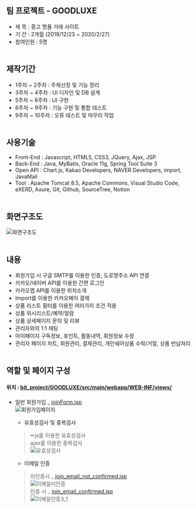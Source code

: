 ## 팀 프로젝트 - GOODLUXE

* 제 목 : 중고 명품 거래 사이트 <br/>
* 기 간 : 2개월 (2019/12/23 ~ 2020/2/27) <br/>
* 참여인원 : 5명<br/><br/>


## 제작기간 

* 1주차 ~ 2주차 : 주제선정 및 기능 정리 <br/>
* 3주차 ~ 4주차 : UI 디자인 및 DB 설계 <br/>
* 5주차 ~ 6주차 : UI 구현 <br/>
* 6주차 ~ 9주차 : 기능 구현 및 통합 테스트 <br/>
* 9주차 ~ 10주차 : 오류 테스트 및 마무리 작업 <br/><br/>


## 사용기술

* Front-End : Javascript, HTML5, CSS3, JQuery, Ajax, JSP <br/>
* Back-End : Java, MyBatis, Oracle 11g, Spring Tool Suite 3 <br/>
* Open API : Chart.js, Kakao Developers, NAVER Developers, import, JavaMail <br/>
* Tool : Apache Tomcat 8.5, Apache Commons, Visual Studio Code, eXERD, Axure, Git, Github, SourceTree, Notion <br/><br/>


## 화면구조도

![화면구조도](https://user-images.githubusercontent.com/56961349/78255217-facfef80-7531-11ea-8342-176bff1d62ac.jpg) <br/><br/>


## 내용
* 회원가입 시 구글 SMTP를 이용한 인증, 도로명주소 API 연결 <br/>
* 카카오/네이버 API를 이용한 간편 로그인 <br/>
* 카카오맵 API를 이용한 위치소개 <br/>
* Import를 이용한 카카오페이 결제 <br/>
* 상품 리스트 필터를 이용한 여러가지 조건 적용 <br/>
* 상품 위시리스트/예약/알람 <br/>
* 상품 상세페이지 문의 및 리뷰 <br/>
* 관리자와의 1:1 채팅 <br/>
* 마이페이지 구독정보, 포인트, 활동내역, 회원정보 수정 <br/>
* 관리자 페이지 차트, 회원관리, 결제관리, 개인쉐어상품 수락/거절, 상품 반납처리 <br/><br/>

## 역할 및 페이지 구성 <br/>
#### 위치 : [bit_project/GOODLUXE/src/main/webapp/WEB-INF/views/](https://github.com/kmj9360/bit_project/tree/master/Goodluxe/src/main/webapp/WEB-INF/views)

* 일반 회원가입 _ [joinForm.jsp](https://github.com/kmj9360/bit_project/blob/master/Goodluxe/src/main/webapp/WEB-INF/views/__joinForm.jsp) <br/>
![회원가입페이지](https://user-images.githubusercontent.com/56961349/78282754-c2430c80-7557-11ea-8de8-f7bdb993cb06.jpg) <br/>

  * 유효성검사 및 중복검사 <br/>
  > ✏js를 이용한 유효성검사<br/>
  > ajax를 이용한 중복검사<br/>
![유효성검사](https://user-images.githubusercontent.com/56961349/78292293-c6742780-7561-11ea-89ad-76128079e4d9.gif) <br/>

  * 이메일 인증 <br/>
  > 미인증시 _ [join_email_not_confirmed.jsp](https://github.com/kmj9360/bit_project/blob/master/Goodluxe/src/main/webapp/WEB-INF/views/join_email_not_confirmed.jsp) <br/>
![이메일미인증](https://user-images.githubusercontent.com/56961349/78307381-b3248480-7580-11ea-962e-6c51c25fe346.gif) <br/>
  > 인증 시 _ [join_email_confirmed.jsp](https://github.com/kmj9360/bit_project/blob/master/Goodluxe/src/main/webapp/WEB-INF/views/join_email_confirmed.jsp) <br/>
![이메일인증3_1](https://user-images.githubusercontent.com/56961349/78306784-2b8a4600-757f-11ea-82fe-1809a0b00aa8.gif) <br/>

